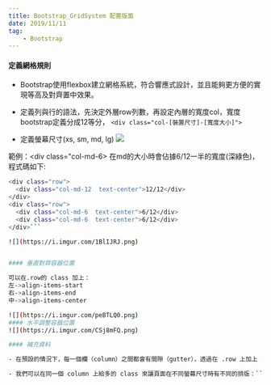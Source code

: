 ```yaml
---
title: Bootstrap_GridSystem 配置版面
date: 2019/11/11
tag: 
    - Bootstrap 
---
```



#### 定義網格規則

- Bootstrap使用flexbox建立網格系統，符合響應式設計，並且能夠更方便的實現等高及對齊置中效果。

- 定義列與行的語法，先決定外層row列數，再設定內層的寬度col，寬度bootstrap定義分成12等分， ```<div class="col-[裝置尺寸]-[寬度大小]">```

- 定義螢幕尺寸(xs, sm, md, lg)
![](https://i.imgur.com/zacSWXI.png)

範例：<div class="col-md-6> 在md的大小時會佔據6/12一半的寬度(深綠色)，程式碼如下:

``` bash
<div class="row">
  <div class="col-md-12  text-center">12/12</div>
</div>
<div class="row">
  <div class="col-md-6  text-center">6/12</div>
  <div class="col-md-6  text-center">6/12</div>
</div>```

![](https://i.imgur.com/1BlIJRJ.png)


#### 垂直對齊容器位置

可以在.row的 class 加上：
左->align-items-start
右->align-items-end
中->align-items-center

![](https://i.imgur.com/peBTLQ0.png)
#### 水平調整容器位置
![](https://i.imgur.com/CSj8mFQ.png)

#### 補充資料

- 在預設的情況下，每一個欄（column）之間都會有間隙（gutter），透過在 .row 上加上 .no-gutters 即可去除

- 我們可以在同一個 column 上給多的 class 來讓頁面在不同螢幕尺寸時有不同的排版：```<div class="col-sm-4 col-md-8"></div>```當螢幕尺寸為md以上時會以8/12顯示，sm則以4/12顯示


